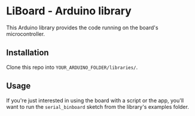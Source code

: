 # LiBoard - Arduino library
This Arduino library provides the code running on the board's microcontroller.

## Installation
Clone this repo into `YOUR_ARDUINO_FOLDER/libraries/`.

## Usage
If you're just interested in using the board with a script or the app, you'll want
to run the `serial_binboard` sketch from the library's examples folder.
